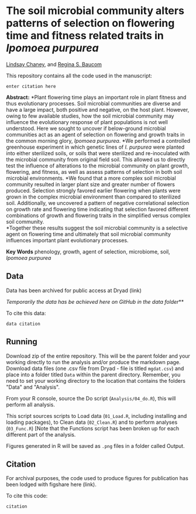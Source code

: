# The soil microbial community alters patterns of selection on flowering time and fitness related traits in *Ipomoea purpurea*

[Lindsay Chaney](http://www.lindsaychaney.com), and [Regina S. Baucom](http://sites.lsa.umich.edu/baucom-lab/)

This repository contains all the code used in the manuscript:

```
enter citation here
```

**Abstract:** 
*Plant flowering time plays an important role in plant fitness and thus evolutionary processes. Soil microbial communities are diverse and have a large impact, both positive and negative, on the host plant. However, owing to few available studies, how the soil microbial community may influence the evolutionary response of plant populations is not well understood. Here we sought to uncover if below-ground microbial communities act as an agent of selection on flowering and growth traits in the common morning glory, _Ipomoea purpurea_. 
*We performed a controlled greenhouse experiment in which genetic lines of _I. purpurea_ were planted into either sterilized soils, or soils that were sterilized and re-inoculated with the microbial community from original field soil. This allowed us to directly test the influence of alterations to the microbial community on plant growth, flowering, and fitness, as well as assess patterns of selection in both soil microbial environments.
*We found that a more complex soil microbial community resulted in larger plant size and greater number of flowers produced. Selection strongly favored earlier flowering when plants were grown in the complex microbial environment than compared to sterilized soil. Additionally, we uncovered a pattern of negative correlational selection on growth rate and flowering time indicating that selection favored different combinations of growth and flowering traits in the simplified versus complex soil community.  
*Together these results suggest the soil microbial community is a selective agent on flowering time and ultimately that soil microbial community influences important plant evolutionary processes.

**Key Words**
phenology, growth, agent of selection, microbiome, soil, *Ipomoea purpurea*

## Data

Data has been archived for public access at Dryad (link)

_Temporarily the data has be achieved here on GitHub in the data folder_**

To cite this data:

```
data citation
```

## Running

Download zip of the entire repository. This will be the parent folder and your working directly to run the analysis and/or produce the markdown page. Download data files (one .csv file from Dryad - file is titled `mgdat.csv`) and place into a folder titled `Data` within the parent directory. Remember, you need to set your working 
directory to the location that contains the folders "Data" and "Analysis".

From your R console, source the Do script (`Analysis/04_do.R`), this will perform all analysis.

This script sources scripts to Load data (`01_Load.R`, including installing and loading packages), to Clean data (`02_Clean.R`) and to perform analyses (`03_Func.R`) [Note that the Functions script has been broken up for each different part of the analysis.

Figures generated in R will be saved as `.png` files in a folder called Output.

## Citation

For archival purposes, the code used to produce figures for publication has been lodged with figshare here (link).

To cite this code:

```
citation
```
